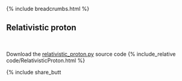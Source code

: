 {% include breadcrumbs.html %}

## Relativistic proton
<div class="header_line"><br/></div>

Download the [relativistic_proton.py](code/relativistic_proton.py) source code
{% include_relative code/RelativisticProton.html %}

<p style="clear: both;"></p>

{% include share_butt